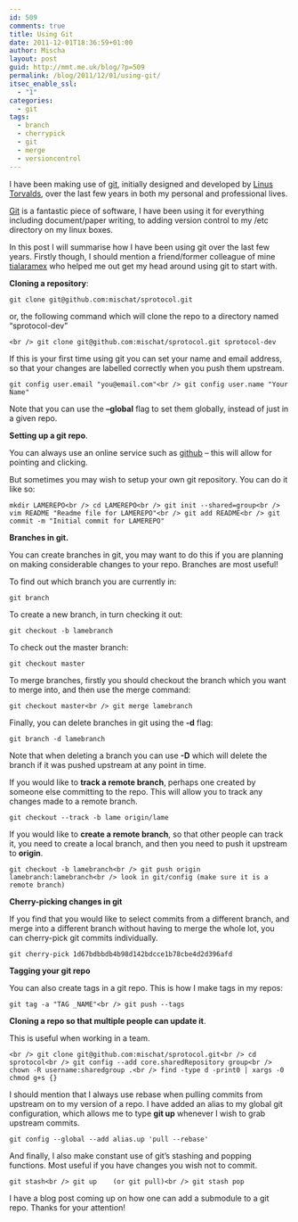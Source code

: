```yaml
---
id: 509
comments: true
title: Using Git
date: 2011-12-01T18:36:59+01:00
author: Mischa
layout: post
guid: http://mmt.me.uk/blog/?p=509
permalink: /blog/2011/12/01/using-git/
itsec_enable_ssl:
  - "1"
categories:
  - git
tags:
  - branch
  - cherrypick
  - git
  - merge
  - versioncontrol
---
```

I have been making use of [git](http://git-scm.com/ "Git - Fast Version Control System"), initially designed and developed by [Linus Torvalds](https://en.wikipedia.org/wiki/Linus_Torvalds), over the last few years in both my personal and professional lives. 

[Git](https://en.wikipedia.org/wiki/Git_%28software%29) is a fantastic piece of software, I have been using it for everything including document/paper writing, to adding version control to my /etc directory on my linux boxes. 

In this post I will summarise how I have been using git over the last few years. Firstly though, I should mention a friend/former colleague of mine [tialaramex](https://github.com/tialaramex) who helped me out get my head around using git to start with. 

**Cloning a repository**: 

`git clone git@github.com:mischat/sprotocol.git`

or, the following command which will clone the repo to a directory named &#8220;sprotocol-dev&#8221;

`<br />
git clone git@github.com:mischat/sprotocol.git sprotocol-dev`

If this is your first time using git you can set your name and email address, so that your changes are labelled correctly when you push them upstream. 

`git config user.email "you@email.com"<br />
git config user.name "Your Name"`

Note that you can use the **&#8211;global** flag to set them globally, instead of just in a given repo.

**Setting up a git repo**.

You can always use an online service such as [github](http://github.com "Github") &#8211; this will allow for pointing and clicking. 

But sometimes you may wish to setup your own git repository. You can do it like so: 

`mkdir LAMEREPO<br />
cd LAMEREPO<br />
git init --shared=group<br />
vim README "Readme file for LAMEREPO"<br />
git add README<br />
git commit -m "Initial commit for LAMEREPO"`

**Branches in git.** 

You can create branches in git, you may want to do this if you are planning on making considerable changes to your repo. Branches are most useful! 

To find out which branch you are currently in: 

`git branch`

To create a new branch, in turn checking it out: 

`git checkout -b lamebranch`

To check out the master branch:

`git checkout master` 

To merge branches, firstly you should checkout the branch which you want to merge into, and then use the merge command: 

`git checkout master<br />
git merge lamebranch`

Finally, you can delete branches in git using the **-d** flag: 

`git branch -d lamebranch`

Note that when deleting a branch you can use **-D** which will delete the branch if it was pushed upstream at any point in time. 

If you would like to **track a remote branch**, perhaps one created by someone else committing to the repo. This will allow you to track any changes made to a remote branch. 

`git checkout --track -b lame origin/lame`

If you would like to **create a remote branch**, so that other people can track it, you need to create a local branch, and then you need to push it upstream to **origin**.

`git checkout -b lamebranch<br />
git push origin lamebranch:lamebranch<br />
look in git/config (make sure it is a remote branch)`

**Cherry-picking changes in git**

If you find that you would like to select commits from a different branch, and merge into a different branch without having to merge the whole lot, you can cherry-pick git commits individually. 

`git cherry-pick 1d67bdbbdb4b98d142bdcce1b78cbe4d2d396afd`

**Tagging your git repo**

You can also create tags in a git repo. This is how I make tags in my repos: 

`git tag -a "TAG _NAME"<br />
git push --tags`

**Cloning a repo so that multiple people can update it**.

This is useful when working in a team. 

`<br />
git clone git@github.com:mischat/sprotocol.git<br />
cd sprotocol<br />
git config --add core.sharedRepository group<br />
chown -R username:sharedgroup .<br />
find -type d -print0 | xargs -0 chmod g+s {}`

I should mention that I always use rebase when pulling commits from upstream on to my version of a repo. I have added an alias to my global git configuration, which allows me to type **git up** whenever I wish to grab upstream commits. 

`git config --global --add alias.up 'pull --rebase'`

And finally, I also make constant use of git&#8217;s stashing and popping functions. Most useful if you have changes you wish not to commit.

`git stash<br />
git up    (or git pull)<br />
git stash pop`

I have a blog post coming up on how one can add a submodule to a git repo. Thanks for your attention!
